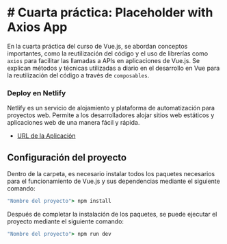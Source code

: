 # # Cuarta práctica: Placeholder with Axios App

En la cuarta práctica del curso de Vue.js, se abordan conceptos importantes, como la reutilización del código y el uso de librerías como `axios` para facilitar las llamadas a APIs en aplicaciones de Vue.js. Se explican métodos y técnicas utilizadas a diario en el desarrollo en Vue para la reutilización del código a través de `composables`.

### Deploy en Netlify

Netlify es un servicio de alojamiento y plataforma de automatización para proyectos web. Permite a los desarrolladores alojar sitios web estáticos y aplicaciones web de una manera fácil y rápida.

* [URL de la Aplicación](https://placeholder-project.netlify.app)

## Configuración del proyecto

Dentro de la carpeta, es necesario instalar todos los paquetes necesarios para el funcionamiento de Vue.js y sus dependencias mediante el siguiente comando:

```cmd
"Nombre del proyecto"> npm install
```

Después de completar la instalación de los paquetes, se puede ejecutar el proyecto mediante el siguiente comando:

```cmd
"Nombre del proyecto"> npm run dev
```